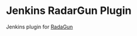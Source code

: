 Jenkins RadarGun Plugin
=======================
Jenkins plugin for [RadaGun](https://github.com/radargun/radargun/wiki)